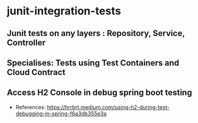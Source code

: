 # junit-integration-tests

## Junit tests on any layers : Repository, Service, Controller

## Specialises: Tests using Test Containers and Cloud Contract

## Access H2 Console in debug spring boot testing

- References: https://hrrbrt.medium.com/using-h2-during-test-debugging-in-spring-f6a3db355e3a 
